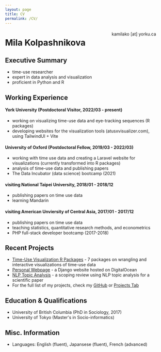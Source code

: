 ```yaml
---
layout: page
title: CV
permalink: /CV/
---
```


<span style="float:right;padding:6px"> 
  kamilako [at] yorku.ca
</span>

# Mila Kolpashnikova  

## Executive Summary

* time-use researcher
* expert in data analysis and visualization
* proficient in Python and R

## Working Experience

#### York University (Postdoctoral Visitor, 2022/03 - present) 

* working on visualizing time-use data and eye-tracking sequences (R packages)
* developing websites for the visualization tools (atusxvisualizer.com), using TailwindUI + Vite

#### University of Oxford (Postdoctoral Fellow, 2019/03 - 2022/03) 

* working with time use data and creating a Laravel website for visualizations (currently transformed into R packages)
* analysis of time-use data and publishing papers
* The Data Incubator (data science) bootcamp (2021)

#### visiting National Taipei University, 2018/01 - 2018/12

* publishing papers on time use data
* learning Mandarin

#### visiting American Unviersity of Central Asia, 2017/01 - 2017/12

* publishing papers on time use data
* teaching statistics, quantitative research methods, and econometrics
* PHP full-stack developer bootcamp (2017-2018)

## Recent Projects

* [Time-Use Visualization R Packages](https://data-science-for-social-scientists.github.io/) - 7 packages on wrangling and interactive visualizations of time-use data
* [Personal Webpage](https://www.kamilakolpashnikova.com) - a Django website hosted on DigitalOcean
* [NLP Topic Analysis](https://osf.io/gyzjq) - a scoping review using NLP topic analysis for a scientific paper
* For the full list of my projects, check my [GitHub](https://github.com/Kolpashnikova) or [Projects Tab](/projects/)

## Education & Qualifications

* University of British Columbia (PhD in Sociology, 2017) 
* University of Tokyo (Master's in Socio-informatics)

## Misc. Information

* Languages: English (fluent), Japansese (fluent), French (advanced)
